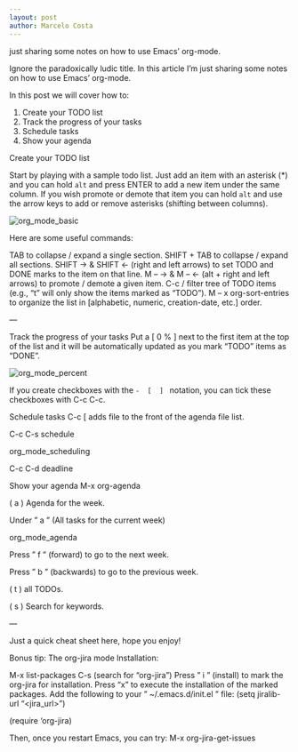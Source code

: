 ```yaml
---
layout: post
author: Marcelo Costa
---
```

just sharing some notes on how to use Emacs’ org-mode.

Ignore the paradoxically ludic title. In this article I’m just sharing some notes on how to use Emacs’ org-mode.

In this post we will cover how to:

1. Create your TODO list
2. Track the progress of your tasks
3. Schedule tasks
4. Show your agenda

Create your TODO list

Start by playing with a sample todo list. Just add an item with an asterisk (*) and you can hold ​`​alt` and press ENTER to add a new item under the same column. If you wish promote or demote that item you can hold `alt` and use the arrow keys to add or remove asterisks (shifting between columns).

![org_mode_basic](https://themarcelor.github.com/blog/assets/img/org_mode_basic.jpg)

Here are some useful commands:

TAB to collapse / expand a single section.
SHIFT + TAB to collapse / expand all sections.
SHIFT → & SHIFT ← (right and left arrows) to set TODO and DONE marks to the item on that line.
M – → & M – ← (alt + right and left arrows) to promote / demote a given item.
C-c /      filter tree of TODO items (e.g., “t” will only show the items marked as “TODO”).
M – x org-sort-entries to organize the list in [alphabetic, numeric, creation-date, etc.] order.

—

Track the progress of your tasks
Put a [ 0 % ] next to the first item at the top of the list and it will be automatically updated as you mark “TODO” items as “DONE”.

![org_mode_percent](https://themarcelor.github.com/blog/assets/img/org_mode_percent.jpg)

If you create checkboxes with the `-  [  ] ` notation, you can tick these checkboxes with C-c C-c.

Schedule tasks
C-c [   adds file to the front of the agenda file list.

C-c C-s    schedule

org_mode_scheduling

C-c C-d    deadline

Show your agenda
M-x org-agenda

( a )  Agenda for the week.

Under ” a ” (All tasks for the current week)

org_mode_agenda

Press ” f ” (forward) to go to the next week.

Press ” b ” (backwards) to go to the previous week.

( t )   all TODOs.

( s )  Search for keywords.

—

Just a quick cheat sheet here, hope you enjoy!

Bonus tip: The org-jira mode
Installation:

M-x list-packages
C-s   (search for “org-jira”)
Press ” i ” (install) to mark the org-jira  for installation.
Press “x” to execute the installation of the marked packages.
Add the following to your ” ~/.emacs.d/init.el ” file:
(setq jiralib-url “<jira_url>”)

(require ‘org-jira)

Then, once you restart Emacs, you can try:
M-x org-jira-get-issues

